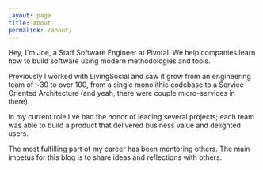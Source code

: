 ```yaml
---
layout: page
title: About
permalink: /about/
---
```


Hey, I'm Joe, a Staff Software Engineer at Pivotal. We help companies learn how to build software using modern methodologies and tools. 

Previously I worked with LivingSocial and saw it grow from an engineering team of ~30 to over 100, from a single monolithic codebase to a Service Oriented Architecture (and yeah, there were couple micro-services in there).

In my current role I've had the honor of leading several projects; each team was able to build a product that delivered business value and delighted users.

The most fulfilling part of my career has been mentoring others. The main impetus for this blog is to share ideas and reflections with others.
